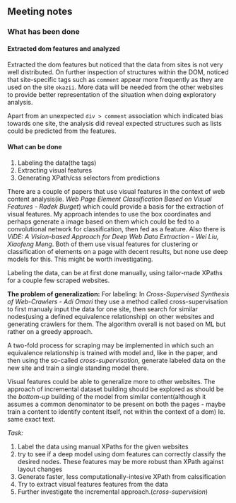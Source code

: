 ## Meeting notes
### What has been done
#### Extracted dom features and analyzed
Extracted the dom features but noticed that the data from sites is not very well distributed. On further inspection of
structures within the DOM, noticed that site-specific tags such as `comment` appear more frequently as they are used
on the site `okazii`. More data will be needed from the other websites to provide better representation of the situation 
when doing exploratory analysis.

Apart from an unexpected `div > comment` association which indicated bias towards one site, the analysis did reveal expected
structures such as lists could be predicted from the features. 

#### What can be done
1. Labeling the data(the tags)
2. Extracting visual features 
3. Generating XPath/css selectors from predictions


There are a  couple of papers that use visual features in the context of web content analysis(ie. *Web Page Element Classification Based on Visual Features - Radek Burget*) which could provide a basis for the extraction of visual features. My approach intendes to use the box coordinates 
and perhaps generate a image based on them which could be fed to a convolutional network for classification, then fed as a feature.
Also there is *ViDE: A Vision-based Approach for Deep Web Data Extraction - Wei Liu, Xiaofeng Meng*. Both of them use visual features
for clustering or classification of elements on a page with decent results, but none use deep models for this. This might be worth 
investigating.

Labeling the data, can be at first done manually, using tailor-made XPaths for a couple few scraped websites.

**The problem of generalization:** For labeling: In *Cross-Supervised Synthesis of Web-Crawlers - Adi Omari* they use a method called 
cross-supervisation to first manualy input the data for one site, then search for similar nodes(using a defined equivalence 
relationship) on other websites and generating crawlers for them. The algorithm overall is not based on ML but rather on 
a greedy approach.

A two-fold process for scraping may be implemented in which such an equivalence relationship is trained with model and, like in the paper, and then using the so-called *cross-supervisation*, generate labeled data on the new site and train a single standing model there.

Visual features could be able to generalize more to other websites. The approach of incremental dataset building should be
explored as should be the *bottom-up* building of the model from similar content(although it assumes a common denominator
to be present on both the pages - maybe train a content to identify content itself, not within the context of a dom)
Ie. same exact text.

*Task:* 
1. Label the data using manual XPaths for the given websites
2. try to see if a deep model using dom features can
correctly classify the desired nodes. These features may be more robust than XPath against layout changes
3. Generate faster, less computationally-intesive XPath from calssification
4. Try to extract visual features features from the data
5. Further investigate the incremental approach.(*cross-supervision*)

